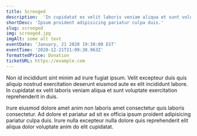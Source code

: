 ```yaml
---
title: Scrooged
description:  'In cupidatat ex velit laboris veniam aliqua et sunt voluptate exercitation reprehenderit in duis. Non id incididunt sint minim ad irure fugiat ipsum. Velit excepteur duis quis aliquip nostrud exercitation deserunt eiusmod aute ex elit incididunt labore.'
shortDesc: 'Ipsum proident adipisicing pariatur culpa duis.'
slug: scrooged
img: scrooged.jpg
imgAlt: some alt text
eventDate: 'January, 21 2020 19:30:00 EST'
eventTime: '2020-12-21T21:09:38.963Z'
formattedPrice: Donation
ticketURL: https://example.com
---
```



Non id incididunt sint minim ad irure fugiat ipsum. Velit excepteur duis quis aliquip nostrud exercitation deserunt eiusmod aute ex elit incididunt labore. In cupidatat ex velit laboris veniam aliqua et sunt voluptate exercitation reprehenderit in duis.

Irure eiusmod dolore amet anim non laboris amet consectetur quis laboris consectetur. Ad dolore et pariatur ad sit ex officia ipsum proident adipisicing pariatur culpa duis. Irure nulla excepteur nulla dolore quis reprehenderit elit aliqua dolor voluptate anim do elit cupidatat.
